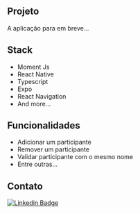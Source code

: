 ## Projeto
A aplicação para em breve...

## Stack

- Moment Js
- React Native
- Typescript
- Expo
- React Navigation
- And more...

## Funcionalidades

- Adicionar um participante
- Remover um participante
- Validar participante com o mesmo nome
- Entre outras...

## Contato

[![Linkedin Badge](https://img.shields.io/badge/-Otto%20Gugel-6633cc?style=flat-square&logo=Linkedin&logoColor=white&link=https://www.linkedin.com/in/ottogugel/)](https://www.linkedin.com/in/ottogugel/)